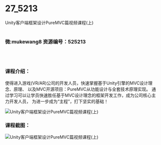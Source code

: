 # 27_5213
Unity客户端框架设计PureMVC篇视频课程(上)
<br/></br>
<h3>微:mukewang8 资源编号：525213</h3>
<br/></br>
<h3>课程介绍：</h3>
<p>使得进入游戏(VR/AR)公司的开发人员，快速掌握基于Unity引擎的MVC设计理念、原理、 以及MVC开源项目：PureMVC从功能设计与全套技术原理实现。 通过学习可以让学员快速胜任基于MVC设计理念的框架开发工作，成为公司核心主力开发人员， 为进一步成为“主程”，打下坚实的基础！</p>
<p><img src="https://www.ko996.com/wp-content/uploads/img/2019/06/2-40.png" alt="Unity客户端框架设计PureMVC篇视频课程(上)"></p>
<h3>课程截图：</h3>
<p><img src="https://www.ko996.com/wp-content/uploads/img/2019/06/1-40.png" alt="Unity客户端框架设计PureMVC篇视频课程(上)"></p>
